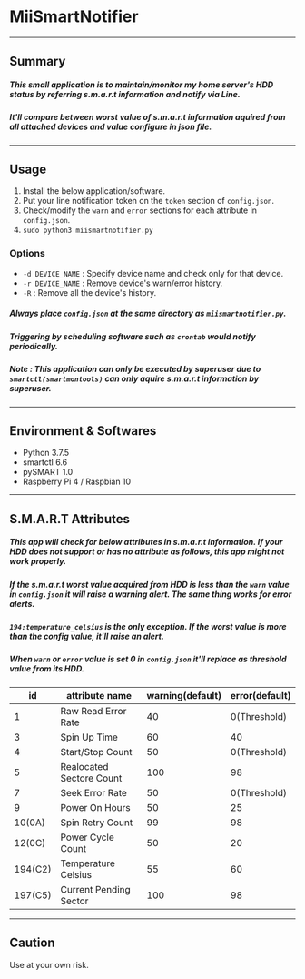 # MiiSmartNotifier
---
## Summary

##### This small application is to maintain/monitor my home server's HDD status by referring s.m.a.r.t information and notify via Line.  
##### It'll compare between worst value of s.m.a.r.t information aquired from all attached devices and value configure in json file.

---
## Usage  
1. Install the below application/software.
2. Put your line notification token on the `token` section of `config.json`.
3. Check/modify the `warn` and `error` sections for each attribute in `config.json`.
4. `sudo python3 miismartnotifier.py`

### Options
- `-d DEVICE_NAME` : Specify device name and check only for that device.
- `-r DEVICE_NAME` : Remove device's warn/error history. 
- `-R` : Remove all the device's history.

##### Always place `config.json` at the same directory as `miismartnotifier.py`.
##### Triggering by scheduling software such as `crontab` would notify periodically.
##### Note : This application can only be executed by superuser due to `smartctl(smartmontools)` can only aquire s.m.a.r.t information by superuser.
---
## Environment & Softwares
- Python 3.7.5
- smartctl 6.6
- pySMART 1.0
- Raspberry Pi 4 / Raspbian 10
---
## S.M.A.R.T Attributes
##### This app will check for below attributes in s.m.a.r.t information.  If your HDD does not support or has no attribute as follows, this app might not work properly.
##### If the s.m.a.r.t worst value acquired from HDD is less than the `warn` value in `config.json` it will raise a warning alert. The same thing works for error alerts.
##### `194:temperature_celsius` is the only exception. If the worst value is **more** than the config value, it'll raise an alert.
##### When `warn` or `error` value is set 0 in `config.json` it'll replace as threshold value from its HDD.

| id | attribute name | warning(default) | error(default)|
|----|----------------|------------------|---------------|
|1|Raw Read Error Rate|40|0(Threshold)|
|3|Spin Up Time|60|40|
|4|Start/Stop Count|50|0(Threshold)|
|5|Realocated Sectore Count|100|98|
|7|Seek Error Rate|50|0(Threshold)|
|9|Power On Hours|50|25|
|10(0A)|Spin Retry Count|99|98|
|12(0C)|Power Cycle Count|50|20|
|194(C2)|Temperature Celsius|55|60|
|197(C5)|Current Pending Sector|100|98|
---
## Caution
Use at your own risk.

